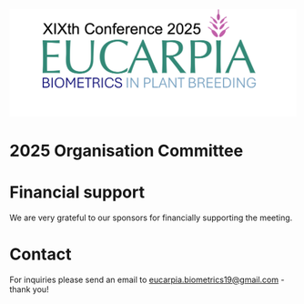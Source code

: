 ![logo](./assets/img/logo2.jpg)
# 2025 Organisation Committee
# Financial support 
We are very grateful to our sponsors for financially supporting the meeting.

# Contact
For inquiries please send an email to eucarpia.biometrics19@gmail.com - thank you!